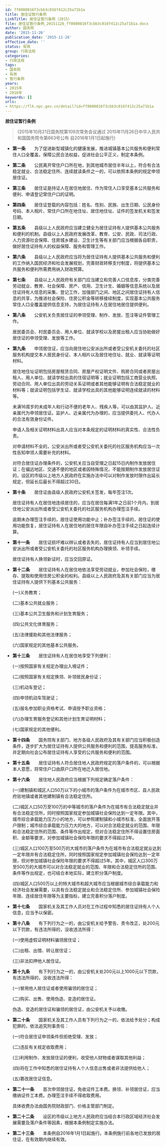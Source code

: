 ```yaml
---
id: ff8080816f3cbb3c016f412c25a71b1a
title: 居住证暂行条例
LinkTitle: 居住证暂行条例（2015）
file: 居住证暂行条例_20151126_ff8080816f3cbb3c016f412c25a71b1a.docx
author: 国务院
date: '2015-11-26'
publication_date: '2015-11-26'
effective_date: ''
status: 有效
group: 行政法规
categories:
- 行政法规
tags:
- 国务院
- 有效
- 暂行条例
years:
- 2015年
- 2016年
keywords: []
urls:
- https://flk.npc.gov.cn/detail?id=ff8080816f3cbb3c016f412c25a71b1a
---
```


**居住证暂行条例**

> (2015年10月21日国务院第109次常务会议通过 2015年11月26日中华人民共和国国务院令第663号公布 自2016年1月1日起施行)

- **第一条**　　为了促进新型城镇化的健康发展，推进城镇基本公共服务和便利常住人口全覆盖，保障公民合法权益，促进社会公平正义，制定本条例。

- **第二条**　　公民离开常住户口所在地，到其他城市居住半年以上，符合有合法稳定就业、合法稳定住所、连续就读条件之一的，可以依照本条例的规定申领居住证。

- **第三条**　　居住证是持证人在居住地居住、作为常住人口享受基本公共服务和便利、申请登记常住户口的证明。

- **第四条**　　居住证登载的内容包括：姓名、性别、民族、出生日期、公民身份号码、本人相片、常住户口所在地住址、居住地住址、证件的签发机关和签发日期。

- **第五条**　　县级以上人民政府应当建立健全为居住证持有人提供基本公共服务和便利的机制。县级以上人民政府发展改革、教育、公安、民政、司法行政、人力资源社会保障、住房城乡建设、卫生计生等有关部门应当根据各自职责，做好居住证持有人的权益保障、服务和管理工作。

- **第六条**　　县级以上人民政府应当将为居住证持有人提供基本公共服务和便利的工作纳入国民经济和社会发展规划，完善财政转移支付制度，将提供基本公共服务和便利所需费用纳入财政预算。

- **第七条**　　县级以上人民政府有关部门应当建立和完善人口信息库，分类完善劳动就业、教育、社会保障、房产、信用、卫生计生、婚姻等信息系统以及居住证持有人信息的采集、登记工作，加强部门之间、地区之间居住证持有人信息的共享，为推进社会保险、住房公积金等转移接续制度，实现基本公共服务常住人口全覆盖提供信息支持，为居住证持有人在居住地居住提供便利。

- **第八条**　　公安机关负责居住证的申领受理、制作、发放、签注等证件管理工作。

  居民委员会、村民委员会、用人单位、就读学校以及房屋出租人应当协助做好居住证的申领受理、发放等工作。

- **第九条**　　申领居住证，应当向居住地公安派出所或者受公安机关委托的社区服务机构提交本人居民身份证、本人相片以及居住地住址、就业、就读等证明材料。

  居住地住址证明包括房屋租赁合同、房屋产权证明文件、购房合同或者房屋出租人、用人单位、就读学校出具的住宿证明等；就业证明包括工商营业执照、劳动合同、用人单位出具的劳动关系证明或者其他能够证明有合法稳定就业的材料等；就读证明包括学生证、就读学校出具的其他能够证明连续就读的材料等。

  未满16周岁的未成年人和行动不便的老年人、残疾人等，可以由其监护人、近亲属代为申领居住证。监护人、近亲属代为办理的，应当提供委托人、代办人的合法有效身份证件。

  申请人及相关证明材料出具人应当对本条规定的证明材料的真实性、合法性负责。

  对申请材料不全的，公安派出所或者受公安机关委托的社区服务机构应当一次性告知申领人需要补充的材料。

  对符合居住证办理条件的，公安机关应当自受理之日起15日内制作发放居住证；在偏远地区、交通不便的地区或者因特殊情况，不能按期制作发放居住证的，设区的市级以上地方人民政府在实施办法中可以对制作发放时限作出延长规定，但延长后最长不得超过30日。

- **第十条**　　居住证由县级人民政府公安机关签发，每年签注1次。

  居住证持有人在居住地连续居住的，应当在居住每满1年之日前1个月内，到居住地公安派出所或者受公安机关委托的社区服务机构办理签注手续。

  逾期未办理签注手续的，居住证使用功能中止；补办签注手续的，居住证的使用功能恢复，居住证持有人在居住地的居住年限自补办签注手续之日起连续计算。

- **第十一条**　　居住证损坏难以辨认或者丢失的，居住证持有人应当到居住地公安派出所或者受公安机关委托的社区服务机构办理换领、补领手续。

  居住证持有人换领新证时，应当交回原证。

- **第十二条**　　居住证持有人在居住地依法享受劳动就业，参加社会保险，缴存、提取和使用住房公积金的权利。县级以上人民政府及其有关部门应当为居住证持有人提供下列基本公共服务：

  (一)义务教育；

  (二)基本公共就业服务；

  (三)基本公共卫生服务和计划生育服务；

  (四)公共文化体育服务；

  (五)法律援助和其他法律服务；

  (六)国家规定的其他基本公共服务。

- **第十三条**　　居住证持有人在居住地享受下列便利：

  (一)按照国家有关规定办理出入境证件；

  (二)按照国家有关规定换领、补领居民身份证；

  (三)机动车登记；

  (四)申领机动车驾驶证；

  (五)报名参加职业资格考试、申请授予职业资格；

  (六)办理生育服务登记和其他计划生育证明材料；

  (七)国家规定的其他便利。

- **第十四条**　　国务院有关部门、地方各级人民政府及其有关部门应当积极创造条件，逐步扩大为居住证持有人提供公共服务和便利的范围，提高服务标准，并定期向社会公布居住证持有人享受的公共服务和便利的范围。

- **第十五条**　　居住证持有人符合居住地人民政府规定的落户条件的，可以根据本人意愿，将常住户口由原户口所在地迁入居住地。

- **第十六条**　　居住地人民政府应当根据下列规定确定落户条件：

  (一)建制镇和城区人口50万以下的小城市的落户条件为在城市市区、县人民政府驻地镇或者其他建制镇有合法稳定住所。

  (二)城区人口50万至100万的中等城市的落户条件为在城市有合法稳定就业并有合法稳定住所，同时按照国家规定参加城镇社会保险达到一定年限。其中，城市综合承载能力压力小的地方，可以参照建制镇和小城市标准，全面放开落户限制；城市综合承载能力压力大的地方，可以对合法稳定就业的范围、年限和合法稳定住所的范围、条件等作出规定，但对合法稳定住所不得设置住房面积、金额等要求，对参加城镇社会保险年限的要求不得超过3年。

  (三)城区人口100万至500万的大城市的落户条件为在城市有合法稳定就业达到一定年限并有合法稳定住所，同时按照国家规定参加城镇社会保险达到一定年限，但对参加城镇社会保险年限的要求不得超过5年。其中，城区人口300万至500万的大城市可以对合法稳定就业的范围、年限和合法稳定住所的范围、条件等作出规定，也可结合本地实际，建立积分落户制度。

  (四)城区人口500万以上的特大城市和超大城市应当根据城市综合承载能力和经济社会发展需要，以具有合法稳定就业和合法稳定住所、参加城镇社会保险年限、连续居住年限等为主要指标，建立完善积分落户制度。

- **第十七条**　　国家机关及其工作人员对在工作过程中知悉的居住证持有人个人信息，应当予以保密。

- **第十八条**　　有下列行为之一的，由公安机关给予警告、责令改正，处200元以下罚款，有违法所得的，没收违法所得：

  (一)使用虚假证明材料骗领居住证；

  (二)出租、出借、转让居住证；

  (三)非法扣押他人居住证。

- **第十九条**　　有下列行为之一的，由公安机关处200元以上1000元以下罚款，有违法所得的，没收违法所得：

  (一)冒用他人居住证或者使用骗领的居住证；

  (二)购买、出售、使用伪造、变造的居住证。

  伪造、变造的居住证和骗领的居住证，由公安机关予以收缴。

- **第二十条**　　国家机关及其工作人员有下列行为之一的，依法给予处分；构成犯罪的，依法追究刑事责任：

  (一)符合居住证申领条件但拒绝受理、发放；

  (二)违反有关规定收取费用；

  (三)利用制作、发放居住证的便利，收受他人财物或者谋取其他利益；

  (四)将在工作中知悉的居住证持有人个人信息出售或者非法提供给他人；

  (五)篡改居住证信息。

- **第二十一条**　　首次申领居住证，免收证件工本费。换领、补领居住证，应当缴纳证件工本费。办理签注手续不得收取费用。

  具体收费办法由国务院财政部门、价格主管部门制定。

- **第二十二条**　　设区的市级以上地方人民政府应当结合本行政区域经济社会发展需要及落户条件等因素，根据本条例制定实施办法。

- **第二十三条**　　本条例自2016年1月1日起施行。本条例施行前各地已发放的居住证，在有效期内继续有效。
